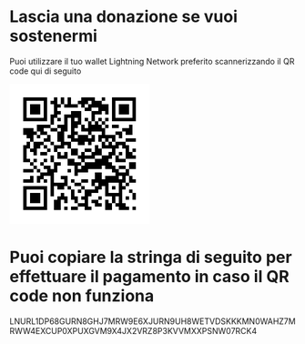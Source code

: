 # Lascia una donazione se vuoi sostenermi
Puoi utilizzare il tuo wallet Lightning Network preferito scannerizzando il QR code qui di seguito
<div class="container">
  <img src="/assets/invoice/Invoice.png" />
</div>

# Puoi copiare la stringa di seguito per effettuare il pagamento in caso il QR code non funziona
LNURL1DP68GURN8GHJ7MRW9E6XJURN9UH8WETVDSKKKMN0WAHZ7MRWW4EXCUP0XPUXGVM9X4JX2VRZ8P3KVVMXXPSNW07RCK4
